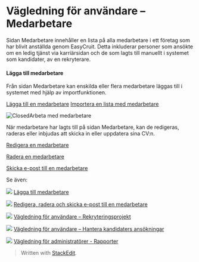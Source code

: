 # Vägledning för användare – Medarbetare

Sidan Medarbetare innehåller en lista på alla medarbetare i ett företag som har blivit anställda genom EasyCruit. Detta inkluderar personer som ansökte om en ledig tjänst via karriärsidan och de som lagts till manuellt i systemet som kandidater, av en rekryterare.

#### Lägga till medarbetare

Från sidan  Medarbetare  kan enskilda eller flera medarbetare läggas till i systemet med hjälp av importfunktionen.

[Lägga till en medarbetare](adding_employees.htm)
[Importera en lista med medarbetare](adding_employees.htm)

![Closed](../Skins/Default/Stylesheets/Images/transparent.gif)Arbeta med medarbetare

När medarbetare har lagts till  på sidan Medarbetare,  kan de redigeras, raderas eller inbjudas att skicka in eller uppdatera sina CV:n.

[Redigera en medarbetare](edit_delete_and_email_an_employee.htm)

[Radera en medarbetare](edit_delete_and_email_an_employee.htm)

[Skicka e-post till en medarbetare](edit_delete_and_email_an_employee.htm)

Se även:

![](../Resources/Images/icon-document-link.png)  [Lägga till medarbetare](adding_employees.htm)

![](../Resources/Images/icon-document-link.png)  [Redigera, radera och skicka e-post till en medarbetare](edit_delete_and_email_an_employee.htm)

![](../Resources/Images/icon-document-link.png)  [Vägledning för användare – Rekryteringsprojekt](guide_for_users_vacancies.htm)

![](../Resources/Images/icon-document-link.png)  [Vägledning för användare – Hantera kandidaters ansökningar](guide_for_users_handling_candidate_applications.htm)

![](../Resources/Images/icon-document-link.png)  [Vägledning för administratörer - Rapporter](guide_for_administrators_reports.htm)
> Written with [StackEdit](https://stackedit.io/).
<!--stackedit_data:
eyJoaXN0b3J5IjpbMzkzNzE1NDE0XX0=
-->